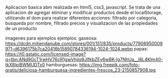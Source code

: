 Aplicacion basica abm realizada en html5, css3, javascript. Se trata de una aplicacion de agregar eliminar y modificar productos desde el localStorage, utilizando el dom para realizar diferentes acciones: filtrado por categoria, busqueda por nombre, filtrado precios y visualizacion de las propiedades de un producto

imagenes para ejemplos ejemplos:
gaseosa: https://dcdn.mitiendanube.com/stores/001/151/835/products/77908950009971-d6396175b7ca20416b15890784336194-1024-1024.webp
papas: https://t0.gstatic.com/licensed-image?q=tbn:ANd9GcT1rwHV76cR1gwVhjIq9JlfkbZEy6wBK-lg7NhUa__l8L4Klm40-tkX8lpiBWMUDTx0
hamburguesas: https://img.freepik.com/foto-gratis/deliciosa-hamburguesa-ingredientes-frescos_23-2150857908.jpg
